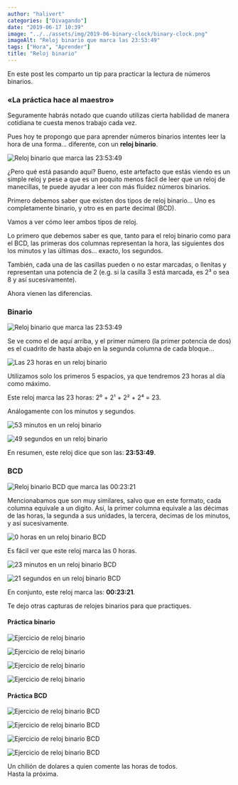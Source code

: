 ```yaml
---
author: "halivert"
categories: ["Divagando"]
date: "2019-06-17 10:39"
image: "../../assets/img/2019-06-binary-clock/binary-clock.png"
imageAlt: "Reloj binario que marca las 23:53:49"
tags: ["Hora", "Aprender"]
title: "Reloj binario"
---
```


En este post les comparto un tip para practicar la lectura de números
binarios.

### «La práctica hace al maestro»
<!-- Seguir leyendo -->
Seguramente habrás notado que cuando utilizas cierta habilidad de manera
cotidiana te cuesta menos trabajo cada vez.

Pues hoy te propongo que para aprender números binarios intentes leer la hora
de una forma... diferente, con un **reloj binario**.

<article class="mb-4">

![Reloj binario que marca las 23:53:49](../../assets/img/2019-06-binary-clock/binary-clock.png)

</article>

¿Pero qué está pasando aquí? Bueno, este artefacto que estás viendo es un
simple reloj y pese a que es un poquito menos fácil de leer que un reloj de
manecillas, te puede ayudar a leer con más fluidez números binarios.

Primero debemos saber que existen dos tipos de reloj binario... Uno es
completamente binario, y otro es en parte decimal (BCD).

Vamos a ver cómo leer ambos tipos de reloj.

Lo primero que debemos saber es que, tanto para el reloj binario como para el
BCD, las primeras dos columnas representan la hora, las siguientes dos los
minutos y las últimas dos... exacto, los segundos.

También, cada una de las casillas pueden o no estar marcadas, o llenitas y
representan una potencia de 2 (e.g. si la casilla 3 está marcada, es 2³ o sea
8 y así sucesivamente).

Ahora vienen las diferencias.

### Binario
<article class="mb-4">

![Reloj binario que marca las 23:53:49](../../assets/img/2019-06-binary-clock/binary-clock.png)

</article>

Se ve como el de aquí arriba, y el primer número (la primer potencia de dos)
es el cuadrito de hasta abajo en la segunda columna de cada bloque...
<article class="flex is-printable mb-4">
  <div class="flex-1">

![Las 23 horas en un reloj binario](../../assets/img/2019-06-binary-clock/binary-clock-hr.png)

  </div>
  <p class="flex-1">
    Utilizamos solo los primeros 5 espacios, ya que tendremos 23 horas al día
    como máximo.
  </p>
</article>
Este reloj marca las 23 horas: 2⁰ + 2¹ + 2² + 2⁴ = 23.

Análogamente con los minutos y segundos.
<article class="flex is-printable mb-4">
  <div class="flex-1">

![53 minutos en un reloj binario](../../assets/img/2019-06-binary-clock/binary-clock-min.png)

  </div>
  <div class="flex-1">

![49 segundos en un reloj binario](../../assets/img/2019-06-binary-clock/binary-clock-seg.png)

  </div>
</article>

En resumen, este reloj dice que son las: **23:53:49**.

### BCD
<article class="mb-4">

![Reloj binario BCD que marca las 00:23:21](../../assets/img/2019-06-binary-clock/binary-clock-bcd.png)

</article>

Mencionabamos que son muy similares, salvo que en este formato, cada columna
equivale a un digito. Así, la primer columna equivale a las décimas de las
horas, la segunda a sus unidades, la tercera, decimas de los minutos, y así
sucesivamente.
<article class="flex is-printable mb-4">
  <div class="flex-1">

![0 horas en un reloj binario BCD](../../assets/img/2019-06-binary-clock/binary-clock-bcd-hr.png)

  </div>
  <p class="flex-1">
    Es fácil ver que este reloj marca las 0 horas.
  </p>
</article>

<article class="flex is-printable mb-4">
  <div class="flex-1">

![23 minutos en un reloj binario BCD](../../assets/img/2019-06-binary-clock/binary-clock-bcd-min.png)

  </div>
  <div class="flex-1">

![21 segundos en un reloj binario BCD](../../assets/img/2019-06-binary-clock/binary-clock-bcd-seg.png)

  </div>
</article>

En conjunto, este reloj marca las: **00:23:21**.

Te dejo otras capturas de relojes binarios para que practiques.

#### Práctica binario
<div class="flex flex-wrap is-printable gap-3 mb-4">
  <div class="flex-1">

![Ejercicio de reloj binario](../../assets/img/2019-06-binary-clock/20190617-bin-1.png)

  </div>
  <div class="flex-1">

![Ejercicio de reloj binario](../../assets/img/2019-06-binary-clock/20190617-bin-2.png)

  </div>
  <div class="flex-1">

![Ejercicio de reloj binario](../../assets/img/2019-06-binary-clock/20190617-bin-3.png)

  </div>
  <div class="flex-1">

![Ejercicio de reloj binario](../../assets/img/2019-06-binary-clock/20190617-bin-4.png)

  </div>
</div>

#### Práctica BCD
<div class="flex is-printable flex-wrap gap-3 mb-4">
  <div class="flex-1">

![Ejercicio de reloj binario BCD](../../assets/img/2019-06-binary-clock/20190617-bcd-1.png)

  </div>
  <div class="flex-1">

![Ejercicio de reloj binario BCD](../../assets/img/2019-06-binary-clock/20190617-bcd-2.png)

  </div>
  <div class="flex-1">

![Ejercicio de reloj binario BCD](../../assets/img/2019-06-binary-clock/20190617-bcd-3.png)

  </div>
  <div class="flex-1">

![Ejercicio de reloj binario BCD](../../assets/img/2019-06-binary-clock/20190617-bcd-4.png)

  </div>
</div>

Un chilión de dolares a quien comente las horas de todos.<br>
Hasta la próxima.
